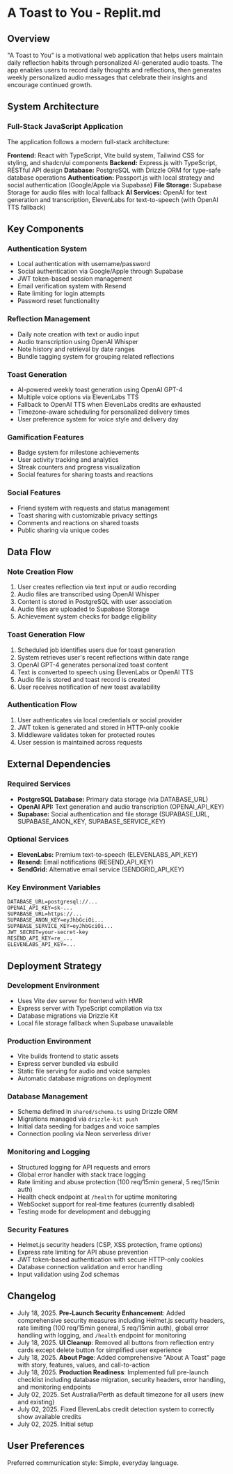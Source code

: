 # A Toast to You - Replit.md

## Overview

"A Toast to You" is a motivational web application that helps users maintain daily reflection habits through personalized AI-generated audio toasts. The app enables users to record daily thoughts and reflections, then generates weekly personalized audio messages that celebrate their insights and encourage continued growth.

## System Architecture

### Full-Stack JavaScript Application
The application follows a modern full-stack architecture:

**Frontend:** React with TypeScript, Vite build system, Tailwind CSS for styling, and shadcn/ui components
**Backend:** Express.js with TypeScript, RESTful API design
**Database:** PostgreSQL with Drizzle ORM for type-safe database operations
**Authentication:** Passport.js with local strategy and social authentication (Google/Apple via Supabase)
**File Storage:** Supabase Storage for audio files with local fallback
**AI Services:** OpenAI for text generation and transcription, ElevenLabs for text-to-speech (with OpenAI TTS fallback)

## Key Components

### Authentication System
- Local authentication with username/password
- Social authentication via Google/Apple through Supabase
- JWT token-based session management
- Email verification system with Resend
- Rate limiting for login attempts
- Password reset functionality

### Reflection Management
- Daily note creation with text or audio input
- Audio transcription using OpenAI Whisper
- Note history and retrieval by date ranges
- Bundle tagging system for grouping related reflections

### Toast Generation
- AI-powered weekly toast generation using OpenAI GPT-4
- Multiple voice options via ElevenLabs TTS
- Fallback to OpenAI TTS when ElevenLabs credits are exhausted
- Timezone-aware scheduling for personalized delivery times
- User preference system for voice style and delivery day

### Gamification Features
- Badge system for milestone achievements
- User activity tracking and analytics
- Streak counters and progress visualization
- Social features for sharing toasts and reactions

### Social Features
- Friend system with requests and status management
- Toast sharing with customizable privacy settings
- Comments and reactions on shared toasts
- Public sharing via unique codes

## Data Flow

### Note Creation Flow
1. User creates reflection via text input or audio recording
2. Audio files are transcribed using OpenAI Whisper
3. Content is stored in PostgreSQL with user association
4. Audio files are uploaded to Supabase Storage
5. Achievement system checks for badge eligibility

### Toast Generation Flow
1. Scheduled job identifies users due for toast generation
2. System retrieves user's recent reflections within date range
3. OpenAI GPT-4 generates personalized toast content
4. Text is converted to speech using ElevenLabs or OpenAI TTS
5. Audio file is stored and toast record is created
6. User receives notification of new toast availability

### Authentication Flow
1. User authenticates via local credentials or social provider
2. JWT token is generated and stored in HTTP-only cookie
3. Middleware validates token for protected routes
4. User session is maintained across requests

## External Dependencies

### Required Services
- **PostgreSQL Database:** Primary data storage (via DATABASE_URL)
- **OpenAI API:** Text generation and audio transcription (OPENAI_API_KEY)
- **Supabase:** Social authentication and file storage (SUPABASE_URL, SUPABASE_ANON_KEY, SUPABASE_SERVICE_KEY)

### Optional Services
- **ElevenLabs:** Premium text-to-speech (ELEVENLABS_API_KEY)
- **Resend:** Email notifications (RESEND_API_KEY)
- **SendGrid:** Alternative email service (SENDGRID_API_KEY)

### Key Environment Variables
```
DATABASE_URL=postgresql://...
OPENAI_API_KEY=sk-...
SUPABASE_URL=https://...
SUPABASE_ANON_KEY=eyJhbGciOi...
SUPABASE_SERVICE_KEY=eyJhbGciOi...
JWT_SECRET=your-secret-key
RESEND_API_KEY=re_...
ELEVENLABS_API_KEY=...
```

## Deployment Strategy

### Development Environment
- Uses Vite dev server for frontend with HMR
- Express server with TypeScript compilation via tsx
- Database migrations via Drizzle Kit
- Local file storage fallback when Supabase unavailable

### Production Environment
- Vite builds frontend to static assets
- Express server bundled via esbuild
- Static file serving for audio and voice samples
- Automatic database migrations on deployment

### Database Management
- Schema defined in `shared/schema.ts` using Drizzle ORM
- Migrations managed via `drizzle-kit push`
- Initial data seeding for badges and voice samples
- Connection pooling via Neon serverless driver

### Monitoring and Logging
- Structured logging for API requests and errors
- Global error handler with stack trace logging
- Rate limiting and abuse protection (100 req/15min general, 5 req/15min auth)
- Health check endpoint at `/health` for uptime monitoring
- WebSocket support for real-time features (currently disabled)
- Testing mode for development and debugging

### Security Features
- Helmet.js security headers (CSP, XSS protection, frame options)
- Express rate limiting for API abuse prevention
- JWT token-based authentication with secure HTTP-only cookies
- Database connection validation and error handling
- Input validation using Zod schemas

## Changelog
- July 18, 2025. **Pre-Launch Security Enhancement**: Added comprehensive security measures including Helmet.js security headers, rate limiting (100 req/15min general, 5 req/15min auth), global error handling with logging, and `/health` endpoint for monitoring
- July 18, 2025. **UI Cleanup**: Removed all buttons from reflection entry cards except delete button for simplified user experience
- July 18, 2025. **About Page**: Added comprehensive "About A Toast" page with story, features, values, and call-to-action
- July 18, 2025. **Production Readiness**: Implemented full pre-launch checklist including database migration, security headers, error handling, and monitoring endpoints
- July 02, 2025. Set Australia/Perth as default timezone for all users (new and existing)
- July 02, 2025. Fixed ElevenLabs credit detection system to correctly show available credits
- July 02, 2025. Initial setup

## User Preferences

Preferred communication style: Simple, everyday language.